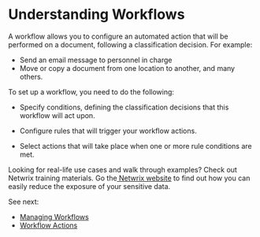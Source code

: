 # Understanding Workflows

A workflow allows you to configure an automated action that will be performed on a document,
following a classification decision. For example:

- Send an email message to personnel in charge
- Move or copy a document from one location to another, and many others.

To set up a workflow, you need to do the following:

- Specify conditions, defining the classification decisions that this workflow will act upon.
- Configure rules that will trigger your workflow actions.

- Select actions that will take place when one or more rule conditions are met.

Looking for real-life use cases and walk through examples? Check out Netwrix training materials. Go
the[ Netwrix website](https://www.netwrix.com/data_remediation_workflows.html) to find out how you
can easily reduce the exposure of your sensitive data.

See next:

- [Managing Workflows](/docs/dataclassification/5.7/ndc/admin/workflows/manage.md)
- [Workflow Actions](/docs/dataclassification/5.7/ndc/admin/workflows/actions/actions.md)
